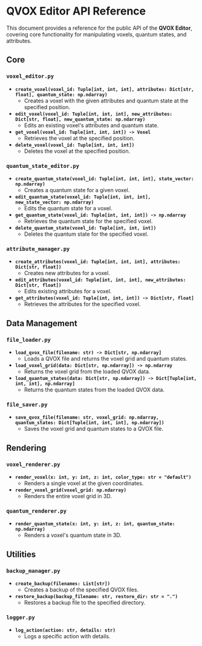 
# QVOX Editor API Reference

This document provides a reference for the public API of the **QVOX Editor**, covering core functionality for manipulating voxels, quantum states, and attributes.

## Core

### `voxel_editor.py`
- **`create_voxel(voxel_id: Tuple[int, int, int], attributes: Dict[str, float], quantum_state: np.ndarray)`**
  - Creates a voxel with the given attributes and quantum state at the specified position.
- **`edit_voxel(voxel_id: Tuple[int, int, int], new_attributes: Dict[str, float], new_quantum_state: np.ndarray)`**
  - Edits an existing voxel's attributes and quantum state.
- **`get_voxel(voxel_id: Tuple[int, int, int]) -> Voxel`**
  - Retrieves the voxel at the specified position.
- **`delete_voxel(voxel_id: Tuple[int, int, int])`**
  - Deletes the voxel at the specified position.

### `quantum_state_editor.py`
- **`create_quantum_state(voxel_id: Tuple[int, int, int], state_vector: np.ndarray)`**
  - Creates a quantum state for a given voxel.
- **`edit_quantum_state(voxel_id: Tuple[int, int, int], new_state_vector: np.ndarray)`**
  - Edits the quantum state for a voxel.
- **`get_quantum_state(voxel_id: Tuple[int, int, int]) -> np.ndarray`**
  - Retrieves the quantum state for the specified voxel.
- **`delete_quantum_state(voxel_id: Tuple[int, int, int])`**
  - Deletes the quantum state for the specified voxel.

### `attribute_manager.py`
- **`create_attributes(voxel_id: Tuple[int, int, int], attributes: Dict[str, float])`**
  - Creates new attributes for a voxel.
- **`edit_attributes(voxel_id: Tuple[int, int, int], new_attributes: Dict[str, float])`**
  - Edits existing attributes for a voxel.
- **`get_attributes(voxel_id: Tuple[int, int, int]) -> Dict[str, float]`**
  - Retrieves the attributes for the specified voxel.

## Data Management

### `file_loader.py`
- **`load_qvox_file(filename: str) -> Dict[str, np.ndarray]`**
  - Loads a QVOX file and returns the voxel grid and quantum states.
- **`load_voxel_grid(data: Dict[str, np.ndarray]) -> np.ndarray`**
  - Returns the voxel grid from the loaded QVOX data.
- **`load_quantum_states(data: Dict[str, np.ndarray]) -> Dict[Tuple[int, int, int], np.ndarray]`**
  - Returns the quantum states from the loaded QVOX data.

### `file_saver.py`
- **`save_qvox_file(filename: str, voxel_grid: np.ndarray, quantum_states: Dict[Tuple[int, int, int], np.ndarray])`**
  - Saves the voxel grid and quantum states to a QVOX file.

## Rendering

### `voxel_renderer.py`
- **`render_voxel(x: int, y: int, z: int, color_type: str = "default")`**
  - Renders a single voxel at the given coordinates.
- **`render_voxel_grid(voxel_grid: np.ndarray)`**
  - Renders the entire voxel grid in 3D.

### `quantum_renderer.py`
- **`render_quantum_state(x: int, y: int, z: int, quantum_state: np.ndarray)`**
  - Renders a voxel's quantum state in 3D.

## Utilities

### `backup_manager.py`
- **`create_backup(filenames: List[str])`**
  - Creates a backup of the specified QVOX files.
- **`restore_backup(backup_filename: str, restore_dir: str = ".")`**
  - Restores a backup file to the specified directory.

### `logger.py`
- **`log_action(action: str, details: str)`**
  - Logs a specific action with details.

